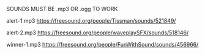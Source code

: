 SOUNDS MUST BE .mp3 OR .ogg TO WORK

alert-1.mp3
https://freesound.org/people/Tissman/sounds/521849/

alert-2.mp3
https://freesound.org/people/waveplaySFX/sounds/518146/

winner-1.mp3
https://freesound.org/people/FunWithSound/sounds/456966/
